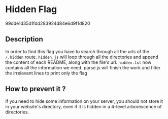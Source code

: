 # Hidden Flag

99dde1d35d1fdd283924d84e6d9f1d820

## Description

In order to find this flag you have to search through all the urls of the `/.hidden` route.
`hidden.js` will loop through all the directories and append the content of each README, along with the file's url.
`hidden.txt` now contains all the information we need.
parse.js will finish the work and filter the irrelevant lines to print only the flag

## How to prevent it ?

If you need to hide some information on your server, you should not store it in your website's directory, even if it is hidden in a 4-level arborescence of directories.